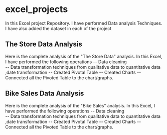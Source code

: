 # excel_projects
In this Excel project Repository. I have performed Data analysis Techniques. I have also added the dataset in each of the project

## The Store Data Analysis
Here is the complete analysis of the "The Store Data" analysis. 
In this Excel, I have performed the following operations 
-- Data cleaning  
-- Data transformation techniques from qualitative data to quantitative data ,date transformation
-- Created Pivotal Table
-- Created Charts
-- Connected all the Pivoted Table to the chart/graphs.

## Bike Sales Data Analysis
Here is the complete analysis of the "Bike Sales" analysis. 
In this Excel, I have performed the following operations
-- Data cleaning  
-- Data transformation techniques from qualitative data to quantitative data ,date transformation
-- Created Pivotal Table
-- Created Charts
-- Connected all the Pivoted Table to the chart/graphs.

